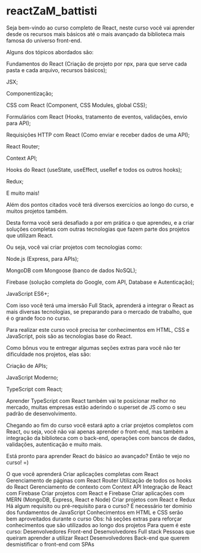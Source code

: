 # reactZaM_battisti


Seja bem-vindo ao curso completo de React, neste curso você vai aprender desde os recursos mais básicos até o mais avançado da biblioteca mais famosa do universo front-end.

Alguns dos tópicos abordados são:

Fundamentos do React (Criação de projeto por npx, para que serve cada pasta e cada arquivo, recursos básicos);

JSX;

Componentização;

CSS com React (Component, CSS Modules, global CSS);

Formulários com React (Hooks, tratamento de eventos, validações, envio para API);

Requisições HTTP com React (Como enviar e receber dados de uma API);

React Router;

Context API;

Hooks do React (useState, useEffect, useRef e todos os outros hooks);

Redux;

E muito mais!

Além dos pontos citados você terá diversos exercícios ao longo do curso, e muitos projetos também.

Desta forma você será desafiado a por em prática o que aprendeu, e a criar soluções completas com outras tecnologias que fazem parte dos projetos que utilizam React.

Ou seja, você vai criar projetos com tecnologias como:

Node.js (Express, para APIs);

MongoDB com Mongoose (banco de dados NoSQL);

Firebase (solução completa do Google, com API, Database e Autenticação);

JavaScript ES6+;

Com isso você terá uma imersão Full Stack, aprenderá a integrar o React as mais diversas tecnologias, se preparando para o mercado de trabalho, que é o grande foco no curso.

Para realizar este curso você precisa ter conhecimentos em HTML, CSS e JavaScript, pois são as tecnologias base do React.

Como bônus vou te entregar algumas seções extras para você não ter dificuldade nos projetos, elas são:

Criação de APIs;

JavaScript Moderno;

TypeScript com React;

Aprender TypeScript com React também vai te posicionar melhor no mercado, muitas empresas estão aderindo o superset de JS como o seu padrão de desenvolvimento.

Chegando ao fim do curso você estará apto a criar projetos completos com React, ou seja, você não vai apenas aprender o front-end, mas também a integração da biblioteca com o back-end, operações com bancos de dados, validações, autenticação e muito mais.

Está pronto para aprender React do básico ao avançado? Então te vejo no curso! =)

O que você aprenderá
Criar aplicações completas com React
Gerenciamento de páginas com React Router
Utilização de todos os hooks do React
Gerenciamento de contexto com Context API
Integração de React com Firebase
Criar projetos com React e Firebase
Criar aplicações com MERN (MongoDB, Express, React e Node)
Criar projetos com React e Redux
Há algum requisito ou pré-requisito para o curso?
É necessário ter domínio dos fundamentos de JavaScript
Conhecimentos em HTML e CSS serão bem aproveitados durante o curso
Obs: há seções extras para reforçar conhecimentos que são utilizados ao longo dos projetos
Para quem é este curso:
Desenvolvedores Front-end
Desenvolvedores Full stack
Pessoas que queiram aprender a utilizar React
Desenvolvedores Back-end que querem desmistificar o front-end com SPAs
